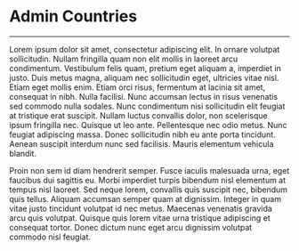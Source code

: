 # Admin Countries
***

Lorem ipsum dolor sit amet, consectetur adipiscing elit. In ornare volutpat sollicitudin. Nullam fringilla quam non elit mollis in laoreet arcu condimentum. Vestibulum felis quam, pretium eget aliquam a, imperdiet in justo. Duis metus magna, aliquam nec sollicitudin eget, ultricies vitae nisl. Etiam eget mollis enim. Etiam orci risus, fermentum at lacinia sit amet, consequat in nibh. Nulla facilisi. Nunc accumsan lectus in risus venenatis sed commodo nulla sodales. Nunc condimentum nisi sollicitudin elit feugiat at tristique erat suscipit. Nullam luctus convallis dolor, non scelerisque ipsum fringilla nec. Quisque ut leo ante. Pellentesque nec odio metus. Nunc feugiat adipiscing massa. Donec sollicitudin nibh eu ante porta tincidunt. Aenean suscipit interdum nunc sed facilisis. Mauris elementum vehicula blandit.

Proin non sem id diam hendrerit semper. Fusce iaculis malesuada urna, eget faucibus dui sagittis eu. Morbi imperdiet turpis bibendum nisl elementum at tempus nisl laoreet. Sed neque lorem, convallis quis suscipit nec, bibendum quis tellus. Aliquam accumsan semper quam at dignissim. Integer in quam vitae justo tincidunt volutpat id nec metus. Maecenas venenatis gravida arcu quis volutpat. Quisque quis lorem vitae urna tristique adipiscing et consequat tortor. Donec dictum nunc eget arcu dignissim volutpat commodo nisl feugiat.